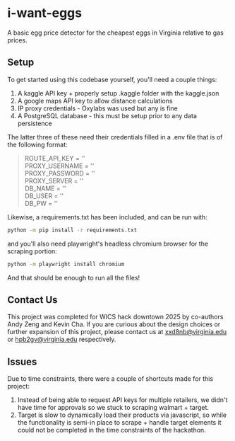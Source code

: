 # i-want-eggs
A basic egg price detector for the cheapest eggs in Virginia relative to gas prices.

## Setup

To get started using this codebase yourself, you'll need a couple things:

1. A kaggle API key + properly setup .kaggle folder with the kaggle.json
2. A google maps API key to allow distance calculations
3. IP proxy credentials - Oxylabs was used but any is fine
4. A PostgreSQL database - this must be setup prior to any data persistence

The latter three of these need their credentials filled in a .env file that is of the following format:

> ROUTE_API_KEY = ''  
> PROXY_USERNAME = ''  
> PROXY_PASSWORD = ''  
> PROXY_SERVER = ''  
> DB_NAME = ''  
> DB_USER = ''  
> DB_PW = ''  

Likewise, a requirements.txt has been included, and can be run with:
```sh
python -m pip install -r requirements.txt
```
and you'll also need playwright's headless chromium browser for the scraping portion:
```sh
python -m playwright install chromium
```

And that should be enough to run all the files!

## Contact Us
This project was completed for WICS hack downtown 2025 by co-authors Andy Zeng and Kevin Cha. If you are curious about the design choices or further expansion of this project, please contact us at xxd8nb@virginia.edu or hpb2gv@virginia.edu respectively.

## Issues
Due to time constraints, there were a couple of shortcuts made for this project:

1. Instead of being able to request API keys for multiple retailers, we didn't have time for approvals so we stuck to scraping walmart + target.
2. Target is slow to dynamically load their products via javascript, so while the functionality is semi-in place to scrape + handle target elements it could not be completed in the time constraints of the hackathon.